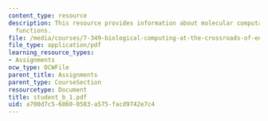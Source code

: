 ```yaml
---
content_type: resource
description: This resource provides information about molecular computation of boolean
  functions.
file: /media/courses/7-349-biological-computing-at-the-crossroads-of-engineering-and-science-spring-2005/a700d7c568600583a575facd9742e7c4_student_b_1.pdf
file_type: application/pdf
learning_resource_types:
- Assignments
ocw_type: OCWFile
parent_title: Assignments
parent_type: CourseSection
resourcetype: Document
title: student_b_1.pdf
uid: a700d7c5-6860-0583-a575-facd9742e7c4
---
```

